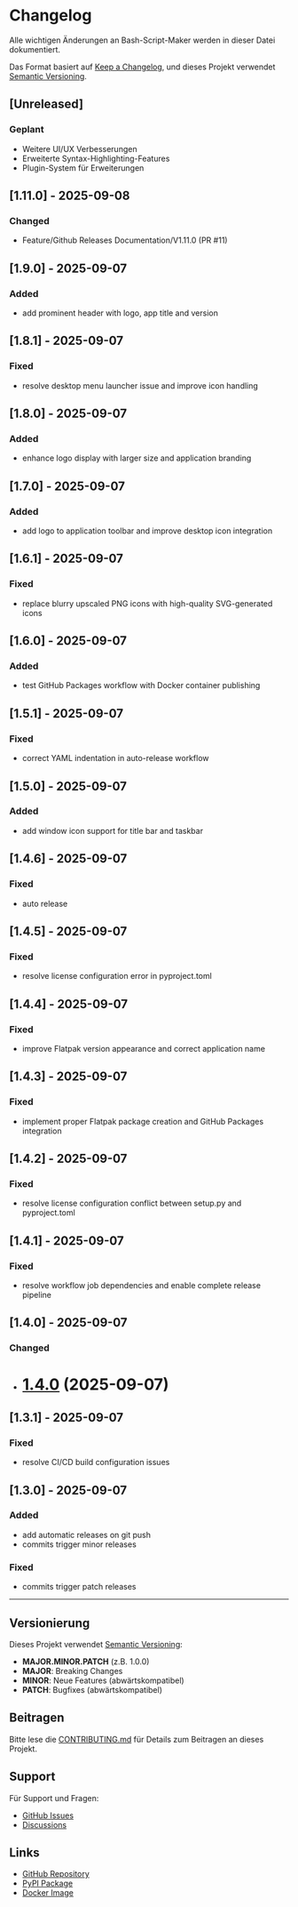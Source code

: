 # Changelog

Alle wichtigen Änderungen an Bash-Script-Maker werden in dieser Datei dokumentiert.

Das Format basiert auf [Keep a Changelog](https://keepachangelog.com/de/1.0.0/),
und dieses Projekt verwendet [Semantic Versioning](https://semver.org/spec/v2.0.0.html).

## [Unreleased]

### Geplant
- Weitere UI/UX Verbesserungen
- Erweiterte Syntax-Highlighting-Features
- Plugin-System für Erweiterungen

## [1.11.0] - 2025-09-08

### Changed
- Feature/Github Releases Documentation/V1.11.0 (PR #11)

## [1.9.0] - 2025-09-07

### Added
- add prominent header with logo, app title and version

## [1.8.1] - 2025-09-07

### Fixed
- resolve desktop menu launcher issue and improve icon handling

## [1.8.0] - 2025-09-07

### Added
- enhance logo display with larger size and application branding

## [1.7.0] - 2025-09-07

### Added
- add logo to application toolbar and improve desktop icon integration

## [1.6.1] - 2025-09-07

### Fixed
- replace blurry upscaled PNG icons with high-quality SVG-generated icons

## [1.6.0] - 2025-09-07

### Added
- test GitHub Packages workflow with Docker container publishing

## [1.5.1] - 2025-09-07

### Fixed
- correct YAML indentation in auto-release workflow

## [1.5.0] - 2025-09-07

### Added
- add window icon support for title bar and taskbar

## [1.4.6] - 2025-09-07

### Fixed
- auto release

## [1.4.5] - 2025-09-07

### Fixed
- resolve license configuration error in pyproject.toml

## [1.4.4] - 2025-09-07

### Fixed
- improve Flatpak version appearance and correct application name

## [1.4.3] - 2025-09-07

### Fixed
- implement proper Flatpak package creation and GitHub Packages integration

## [1.4.2] - 2025-09-07

### Fixed
- resolve license configuration conflict between setup.py and pyproject.toml

## [1.4.1] - 2025-09-07

### Fixed
- resolve workflow job dependencies and enable complete release pipeline

## [1.4.0] - 2025-09-07

### Changed
- # [1.4.0](https://github.com/securebitsorg/Bash-Script-Maker/compare/v1.3.1...v1.4.0) (2025-09-07)

## [1.3.1] - 2025-09-07

### Fixed
- resolve CI/CD build configuration issues

## [1.3.0] - 2025-09-07

### Added
- add automatic releases on git push
- commits trigger minor releases
### Fixed
- commits trigger patch releases

---

## Versionierung

Dieses Projekt verwendet [Semantic Versioning](https://semver.org/):

- **MAJOR.MINOR.PATCH** (z.B. 1.0.0)
- **MAJOR**: Breaking Changes
- **MINOR**: Neue Features (abwärtskompatibel)
- **PATCH**: Bugfixes (abwärtskompatibel)

## Beitragen

Bitte lese die [CONTRIBUTING.md](CONTRIBUTING.md) für Details zum Beitragen an dieses Projekt.

## Support

Für Support und Fragen:
- [GitHub Issues](https://github.com/securebitsorg/bash-script-maker/issues)
- [Discussions](https://github.com/securebitsorg/bash-script-maker/discussions)

## Links

- [GitHub Repository](https://github.com/securebitsorg/bash-script-maker)
- [PyPI Package](https://pypi.org/project/bash-script-maker/)
- [Docker Image](https://github.com/securebitsorg/bash-script-maker/pkgs/container/bash-script-maker)
